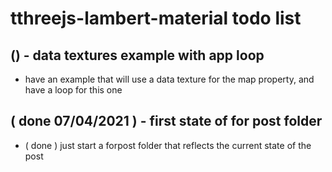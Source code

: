 # tthreejs-lambert-material todo list

## () - data textures example with app loop
* have an example that will use a data texture for the map property, and have a loop for this one

## ( done 07/04/2021 ) - first state of for post folder
* ( done ) just start a forpost folder that reflects the current state of the post